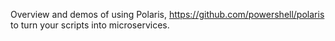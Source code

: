 Overview and demos of using Polaris, https://github.com/powershell/polaris to turn your scripts into microservices.

